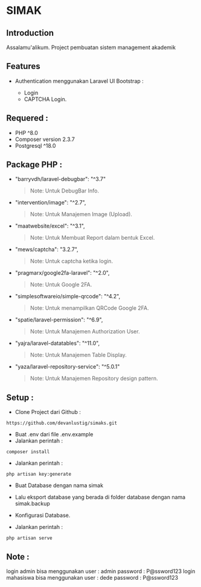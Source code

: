 # SIMAK
## Introduction
Assalamu'alikum.
Project pembuatan sistem management akademik
## Features
- Authentication menggunakan Laravel UI Bootstrap :
    
    * Login
    * CAPTCHA Login.

## Requered :
- PHP ^8.0
- Composer version 2.3.7
- Postgresql ^18.0

## Package PHP :
- "barryvdh/laravel-debugbar": "^3.7"
    > Note: Untuk DebugBar Info.
- "intervention/image": "^2.7",
    > Note: Untuk Manajemen Image (Upload).
- "maatwebsite/excel": "^3.1",
    > Note: Untuk Membuat Report dalam bentuk Excel.
- "mews/captcha": "3.2.7",
    > Note: Untuk captcha ketika login.
- "pragmarx/google2fa-laravel": "^2.0",
    > Note: Untuk Google 2FA.  
- "simplesoftwareio/simple-qrcode": "^4.2",
    > Note: Untuk menampilkan QRCode Google 2FA.  
- "spatie/laravel-permission": "^6.9",
    > Note: Untuk Manajemen Authorization User.
- "yajra/laravel-datatables": "^11.0",
    > Note: Untuk Manajemen Table Display.
- "yaza/laravel-repository-service": "^5.0.1"
    > Note: Untuk Manajemen Repository design pattern.

## Setup :
- Clone Project dari Github :
```shell
https://github.com/devanlustig/simaks.git
```
- Buat .env dari file .env.example
- Jalankan perintah :
```shell
composer install
```
- Jalankan perintah :
```shell
php artisan key:generate
```
- Buat Database dengan nama simak
- Lalu eksport database yang berada di folder database dengan nama simak.backup
- Konfigurasi Database.

- Jalankan perintah :
```shell
php artisan serve
```
## Note :
login admin bisa menggunakan 
user : admin password : P@ssword123
login mahasiswa bisa menggunakan user : dede password : P@ssword123